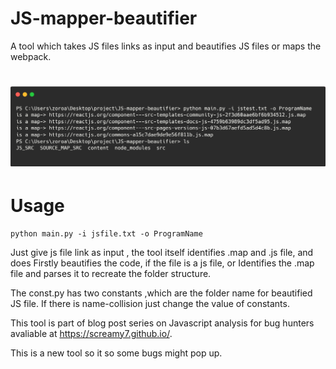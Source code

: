 # JS-mapper-beautifier
A tool which takes JS files links as input and beautifies JS files or maps the webpack.

<h1 align="left">
  <img src="https://github.com/ScreaMy7/JS-mapper-beautifier/raw/main/carbon.png" alt="pymap" width="700px">
  <br>
</h1>

# Usage
```
python main.py -i jsfile.txt -o ProgramName
```

Just give js file link as input , the tool itself identifies .map and .js file, and does
Firstly beautifies the code, if the file is a js file, or Identifies the .map file and parses it to recreate the folder structure.

The const.py has two constants ,which are the folder name for beautified JS file. If there is name-collision just change the value of constants.

This tool is part of blog post series on Javascript analysis for bug hunters avaliable at https://screamy7.github.io/.


This is a new tool so it so some bugs might pop up.
